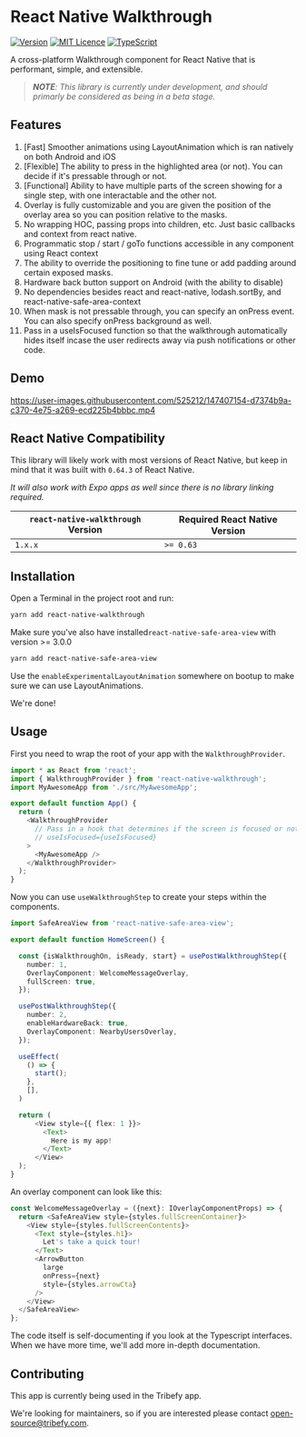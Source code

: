 # React Native Walkthrough

[![Version](https://img.shields.io/github/package-json/v/tribefyhq/react-native-walkthrough)][package]
[![MIT Licence](https://img.shields.io/github/license/tribefyhq/react-native-walkthrough)][license]
[![TypeScript](https://img.shields.io/badge/%3C%2F%3E-TypeScript-%230074c1.svg)](http://www.typescriptlang.org/)
<!-- ![Downloads](https://img.shields.io/github/downloads/tribefyhq/react-native-walkthrough/total) -->

A cross-platform Walkthrough component for React Native that is performant, simple, and extensible.

> _**NOTE**: This library is currently under development, and should primarly be considered as being in a beta stage._

## Features

 1)  [Fast] Smoother animations using LayoutAnimation which is ran natively on both Android and iOS
 2)  [Flexible] The ability to press in the highlighted area (or not). You can decide if it's pressable through or not.
 3)  [Functional] Ability to have multiple parts of the screen showing for a single step, with one interactable and the other not.
 4)  Overlay is fully customizable and you are given the position of the overlay area so you can position relative to the masks.
 5)  No wrapping HOC, passing props into children, etc. Just basic callbacks and context from react native.
 6)  Programmatic stop / start / goTo functions accessible in any component using React context
 7)  The ability to override the positioning to fine tune or add padding around certain exposed masks.
 8)  Hardware back button support on Android (with the ability to disable)
 9)  No dependencies besides react and react-native, lodash.sortBy, and react-native-safe-area-context
 10) When mask is not pressable through, you can specify an onPress event. You can also specify onPress background as well.
 11) Pass in a useIsFocused function so that the walkthrough automatically hides itself incase the user redirects away via push notifications or other code.


## Demo

https://user-images.githubusercontent.com/525212/147407154-d7374b9a-c370-4e75-a269-ecd225b4bbbc.mp4

## React Native Compatibility

This library will likely work with most versions of React Native, but keep in mind that it was built with `0.64.3` of React Native.

*It will also work with Expo apps as well since there is no library linking required.*

| `react-native-walkthrough` Version | Required React Native Version |
| ------------------------------- | ----------------------------- |
| `1.x.x`                         | `>= 0.63`                     |

## Installation

Open a Terminal in the project root and run:

```sh
yarn add react-native-walkthrough
```

Make sure you've also have installed`react-native-safe-area-view` with version >= 3.0.0
```sh
yarn add react-native-safe-area-view
```

Use the `enableExperimentalLayoutAnimation` somewhere on bootup to make sure we can use LayoutAnimations.

We're done!

## Usage

First you need to wrap the root of your app with the `WalkthroughProvider`.

```js
import * as React from 'react';
import { WalkthroughProvider } from 'react-native-walkthrough';
import MyAwesomeApp from './src/MyAwesomeApp';

export default function App() {
  return (
    <WalkthroughProvider
      // Pass in a hook that determines if the screen is focused or not. This is important if you have your walkthrough going from screen to screen.
      // useIsFocused={useIsFocused}
    >
      <MyAwesomeApp />
    </WalkthroughProvider>
  );
}
```

Now you can use `useWalkthroughStep` to create your steps within the components.

```ts
import SafeAreaView from 'react-native-safe-area-view';

export default function HomeScreen() {

  const {isWalkthroughOn, isReady, start} = usePostWalkthroughStep({
    number: 1,
    OverlayComponent: WelcomeMessageOverlay,
    fullScreen: true,
  });

  usePostWalkthroughStep({
    number: 2,
    enableHardwareBack: true,
    OverlayComponent: NearbyUsersOverlay,
  });

  useEffect(
    () => {
      start();
    },
    [],
  )

  return (
      <View style={{ flex: 1 }}>
        <Text>
          Here is my app!
        </Text>
      </View>
  );
}
```

An overlay component can look like this:

```ts
const WelcomeMessageOverlay = ({next}: IOverlayComponentProps) => {
  return <SafeAreaView style={styles.fullScreenContainer}>
    <View style={styles.fullScreenContents}>
      <Text style={styles.h1}>
        Let's take a quick tour!
      </Text>
      <ArrowButton
        large
        onPress={next}
        style={styles.arrowCta}
      />
    </View>
  </SafeAreaView>
};
```

The code itself is self-documenting if you look at the Typescript interfaces. When we have more time,
we'll add more in-depth documentation.

## Contributing

This app is currently being used in the Tribefy app.

We're looking for maintainers, so if you are interested please contact open-source@tribefy.com.

<!-- badges -->

[build-badge]: https://img.shields.io/circleci/project/github/satya164/react-native-walkthrough/main.svg?style=flat-square
[build]: https://circleci.com/gh/satya164/react-native-walkthrough
[version-badge]: https://img.shields.io/npm/v/react-native-walkthrough.svg?style=flat-square
[package]: https://www.npmjs.com/package/react-native-walkthrough
[license-badge]: https://img.shields.io/npm/l/react-native-walkthrough.svg?style=flat-square
[license]: https://opensource.org/licenses/MIT
